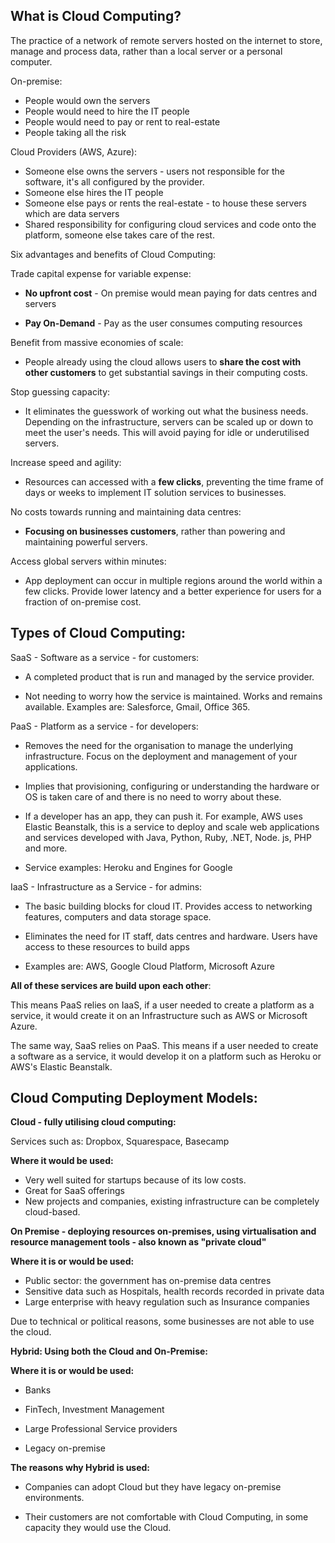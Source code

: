 ## What is Cloud Computing?

The practice of a network of remote servers hosted on the internet to store, manage and process data, rather than a local server or a personal computer.

On-premise: 

- People would own the servers
- People would need to hire the IT people
- People would need to pay or rent to real-estate
- People taking all the risk

Cloud Providers (AWS, Azure): 

-  Someone else owns the servers - users not responsible for the software, it's all configured by the provider. 
- Someone else hires the IT people 
- Someone else pays or rents the real-estate - to house these servers which are data servers
-  Shared responsibility for configuring cloud services and code onto the platform, someone else takes care of the rest.

Six advantages and benefits of Cloud Computing:

Trade capital expense for variable expense: 

- **No upfront cost** - On premise would mean paying for dats centres and servers

- **Pay On-Demand** - Pay as the user consumes computing resources

Benefit from massive economies of scale: 

- People already using the cloud allows users to **share the cost with other customers** to get substantial savings in their computing costs.

Stop guessing capacity:

- It eliminates the guesswork of working out what the business needs. Depending on the infrastructure, servers can be scaled up or down to meet the user's needs. This will avoid paying for idle or underutilised servers. 

Increase speed and agility:

- Resources can accessed with a **few clicks**, preventing the time frame of days or weeks to implement IT solution services to businesses. 

No costs towards running and maintaining data centres:

- **Focusing on businesses customers**, rather than powering and maintaining powerful servers.

Access global servers within minutes:

- App deployment can occur in multiple regions around the world within a few clicks. Provide lower latency and a better experience for users for a fraction of on-premise cost.

## Types of Cloud Computing:

SaaS - Software as a service - for customers:

- A completed product that is run and managed by the service provider.

- Not needing to worry how the service is maintained. Works and remains available. Examples are: Salesforce, Gmail, Office 365.

PaaS - Platform as a service - for developers:
 
 - Removes the need for the organisation to manage the underlying infrastructure. Focus on the deployment and management of your applications. 
 
 - Implies that provisioning, configuring or understanding the hardware or OS is taken care of and there is no need to worry about these. 
 
 - If a developer has an app, they can push it. For example, AWS uses Elastic Beanstalk, this is a service to deploy and scale web applications and services developed with Java, Python, Ruby, .NET, Node. js, PHP and more.
 
 - Service examples: Heroku and Engines for Google 
 
 IaaS - Infrastructure as a Service - for admins:
 
 - The basic building blocks for cloud IT. Provides access to networking features, computers and data storage space. 
 
 - Eliminates the need for IT staff, dats centres and hardware. Users have access to these resources to build apps
 
 - Examples are: AWS, Google Cloud Platform, Microsoft Azure
 
**All of these services are build upon each other**: 

This means PaaS relies on IaaS, if a user needed to create a platform as a service, it would create it on an Infrastructure such as AWS or Microsoft Azure.
 
 The same way, SaaS relies on PaaS. This means if a user needed to create a software as a service, it would develop it on a platform such as Heroku or AWS's Elastic Beanstalk. 
 
 ## Cloud Computing Deployment Models:
 
 **Cloud - fully utilising cloud computing:** 
 
 Services such as: Dropbox, Squarespace, Basecamp
 
 **Where it would be used:** 
  
  - Very well suited for startups because of its low costs.
  - Great for SaaS offerings
  - New projects and companies, existing infrastructure can be completely cloud-based.
  
 **On Premise - deploying resources on-premises, using virtualisation and resource management tools - also known as "private cloud"**
 
 **Where it is or would be used:**
 
 - Public sector: the government has on-premise data centres
 - Sensitive data such as Hospitals, health records recorded in private data
 - Large enterprise with heavy regulation such as Insurance companies
  
  Due to technical or political reasons, some businesses are not able to use the cloud. 
  
 **Hybrid: Using both the Cloud and On-Premise:**
 
  **Where it is or would be used:**
  
  - Banks
  
  - FinTech, Investment Management
  
  - Large Professional Service providers
  
  - Legacy on-premise
  
  **The reasons why Hybrid is used:**
   
   - Companies can adopt Cloud but they have legacy on-premise environments. 
   
   - Their customers are not comfortable with Cloud Computing, in some capacity they would use the Cloud.  
 


 
